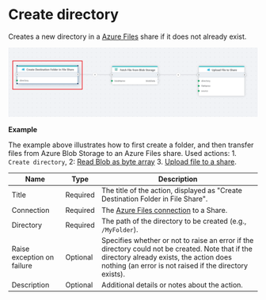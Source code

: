 # Create directory

Creates a new directory in a [Azure Files](https://learn.microsoft.com/en-us/azure/storage/files/storage-files-introduction) share if it does not already exist.

![img](../../../../images/flow/create-directory-flow.png)


**Example**

The example above illustrates how to first create a folder, and then transfer files from Azure Blob Storage to an Azure Files share. Used actions: 1. `Create directory`, 2: [Read Blob as byte array](../azure-blob-storage/read-blob-as-byte-array.md) 3. [Upload file to a share](upload-file.md).

| Name                        | Type      | Description |
|-----------------------------|-----------|--------------------------------------------------------|
| Title                       | Required  | The title of the action, displayed as "Create Destination Folder in File Share". |
| Connection                  | Required  | The [Azure Files connection](./connecting-to-azure-files.md) to a Share. |
| Directory                   | Required  | The path of the directory to be created (e.g., `/MyFolder`). |
| Raise exception on failure  | Optional  | Specifies whether or not to raise an error if the directory could not be created. Note that if the directory already exists, the action does nothing (an error is not raised if the directory exists). |
| Description                 | Optional  | Additional details or notes about the action. |
